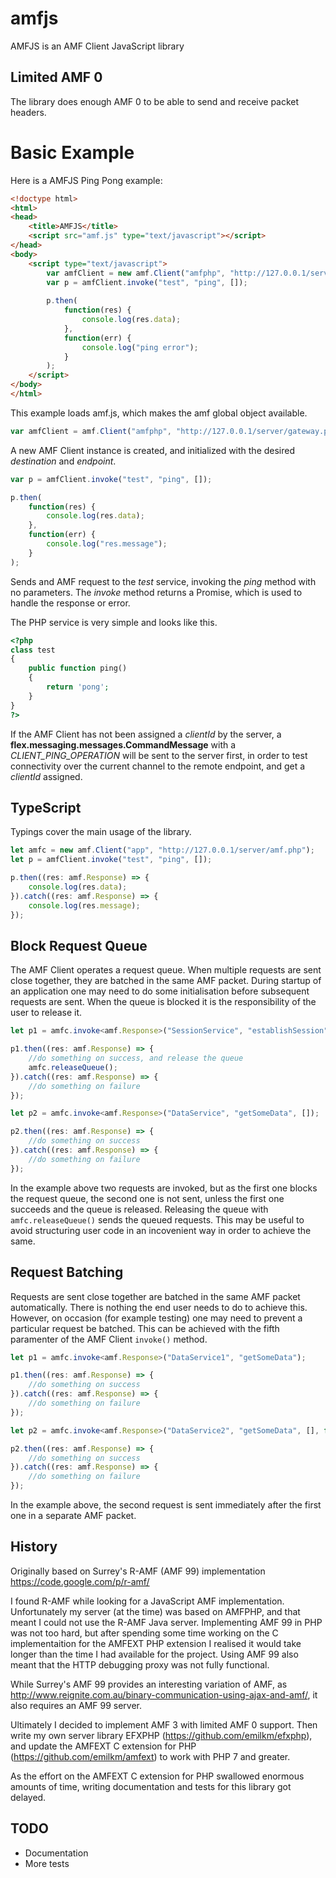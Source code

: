 amfjs
=====

AMFJS is an AMF Client JavaScript library 

## Limited AMF 0

The library does enough AMF 0 to be able to send and receive packet headers. 

# Basic Example

Here is a AMFJS Ping Pong example:

```html
<!doctype html>
<html>
<head>
    <title>AMFJS</title>
    <script src="amf.js" type="text/javascript"></script>
</head>
<body>
    <script type="text/javascript">
        var amfClient = new amf.Client("amfphp", "http://127.0.0.1/server/gateway.php");
        var p = amfClient.invoke("test", "ping", []);
        
        p.then(
            function(res) {
                console.log(res.data);
            },
            function(err) {
                console.log("ping error");
            }
        );
    </script>
</body>
</html>
```

This example loads amf.js, which makes the amf global object available.

```javascript
var amfClient = amf.Client("amfphp", "http://127.0.0.1/server/gateway.php");
```

A new AMF Client instance is created, and initialized with the desired  _destination_ and _endpoint_.


```javascript
var p = amfClient.invoke("test", "ping", []);

p.then(
    function(res) {
        console.log(res.data);
    },
    function(err) {
        console.log("res.message");
    }
);
```

Sends and AMF request to the _test_ service, invoking the _ping_ method with no parameters. The _invoke_ method returns a Promise, which is used to handle the response or error.


The PHP service is very simple and looks like this.

```php
<?php
class test
{
    public function ping()
    {
        return 'pong';
    }
}
?>
```

If the AMF Client has not been assigned a _clientId_ by the server, a __flex.messaging.messages.CommandMessage__  with a _CLIENT_PING_OPERATION_ will be sent to the server first, in order to test connectivity over the current channel to the remote endpoint, and get a _clientId_ assigned.


## TypeScript

Typings cover the main usage of the library.

```typescript
let amfc = new amf.Client("app", "http://127.0.0.1/server/amf.php");
let p = amfClient.invoke("test", "ping", []);

p.then((res: amf.Response) => {
    console.log(res.data);
}).catch((res: amf.Response) => {
    console.log(res.message);
});
```

## Block Request Queue

The AMF Client operates a request queue. When multiple requests are sent close together, they are batched in the same AMF packet. During startup of an application one may need to do some initialisation before subsequent requests are sent. When the queue is blocked it is the responsibility of the user to release it.

```typescript
let p1 = amfc.invoke<amf.Response>("SessionService", "establishSession", [], true);

p1.then((res: amf.Response) => {
    //do something on success, and release the queue
    amfc.releaseQueue();
}).catch((res: amf.Response) => {
    //do something on failure
});

let p2 = amfc.invoke<amf.Response>("DataService", "getSomeData", []);

p2.then((res: amf.Response) => {
    //do something on success
}).catch((res: amf.Response) => {
    //do something on failure
});

```

In the example above two requests are invoked, but as the first one blocks the request queue, the second one is not sent, unless the first one succeeds and the queue is released. Releasing the queue with `amfc.releaseQueue()` sends the queued requests. This may be useful to avoid structuring user code in an incovenient way in order to achieve the same.


## Request Batching

Requests are sent close together are batched in the same AMF packet automatically. There is nothing the end user needs to do to achieve this. However, on occasion (for example testing) one may need to prevent a particular request be batched. This can be achieved with the fifth paramenter of the AMF Client `invoke()` method.


```typescript
let p1 = amfc.invoke<amf.Response>("DataService1", "getSomeData");

p1.then((res: amf.Response) => {
    //do something on success
}).catch((res: amf.Response) => {
    //do something on failure
});

let p2 = amfc.invoke<amf.Response>("DataService2", "getSomeData", [], false, true);

p2.then((res: amf.Response) => {
    //do something on success
}).catch((res: amf.Response) => {
    //do something on failure
});
```

In the example above, the second request is sent immediately after the first one in a separate AMF packet.


## History

Originally based on Surrey's R-AMF (AMF 99) implementation https://code.google.com/p/r-amf/

I found R-AMF while looking for a JavaScript AMF implementation. Unfortunately my server (at the time) was based on AMFPHP, and that meant I could not use the R-AMF Java server. Implementing AMF 99 in PHP was not too hard, but after spending some time working on the C implementaition for the AMFEXT PHP extension I realised it would take longer than the time I had available for the project. Using AMF 99 also meant that the HTTP debugging proxy was not fully functional.

While Surrey's AMF 99 provides an interesting variation of AMF, as http://www.reignite.com.au/binary-communication-using-ajax-and-amf/, it also requires an AMF 99 server.

Ultimately I decided to implement AMF 3 with limited AMF 0 support. Then write my own server library EFXPHP (https://github.com/emilkm/efxphp), and update the AMFEXT C extension for PHP (https://github.com/emilkm/amfext) to work with PHP 7 and greater.

As the effort on the AMFEXT C extension for PHP swallowed enormous amounts of time, writing documentation and tests for this library got delayed.

  
## TODO

* Documentation
* More tests
